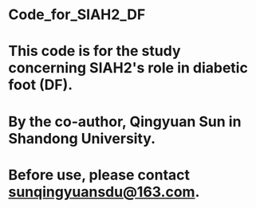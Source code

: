 # Code_for_SIAH2_DF
# This code is for the study concerning SIAH2's role in diabetic foot (DF).
# By the co-author, Qingyuan Sun in Shandong University.
# Before use, please contact sunqingyuansdu@163.com.
